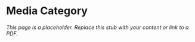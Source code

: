 #    Media Category

_This page is a placeholder. Replace this stub with your content or link to a PDF._
